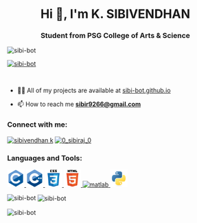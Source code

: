 <h1 align="center">Hi 👋, I'm K. SIBIVENDHAN</h1>
<h3 align="center">Student from PSG College of Arts & Science</h3>

<p align="left"> <img src="https://komarev.com/ghpvc/?username=sibi-bot&label=Profile%20views&color=0e75b6&style=flat" alt="sibi-bot" /> </p>

<p align="left"> <a href="https://github.com/ryo-ma/github-profile-trophy"><img src="https://github-profile-trophy.vercel.app/?username=sibi-bot" alt="sibi-bot" /></a> </p>

<p align="left"> <a href="https://twitter.com/" target="blank"><img src="https://img.shields.io/twitter/follow/?logo=twitter&style=for-the-badge" alt="" /></a> </p>

- 👨‍💻 All of my projects are available at [sibi-bot.github.io](sibi-bot.github.io)

- 📫 How to reach me **sibir9266@gmail.com**

<h3 align="left">Connect with me:</h3>
<p align="left">
<a href="https://linkedin.com/in/sibivendhan k" target="blank"><img align="center" src="https://raw.githubusercontent.com/rahuldkjain/github-profile-readme-generator/master/src/images/icons/Social/linked-in-alt.svg" alt="sibivendhan k" height="30" width="40" /></a>
<a href="https://instagram.com/0_sibiraj_0" target="blank"><img align="center" src="https://raw.githubusercontent.com/rahuldkjain/github-profile-readme-generator/master/src/images/icons/Social/instagram.svg" alt="0_sibiraj_0" height="30" width="40" /></a>
</p>

<h3 align="left">Languages and Tools:</h3>
<p align="left"> <a href="https://www.cprogramming.com/" target="_blank" rel="noreferrer"> <img src="https://raw.githubusercontent.com/devicons/devicon/master/icons/c/c-original.svg" alt="c" width="40" height="40"/> </a> <a href="https://www.w3schools.com/cpp/" target="_blank" rel="noreferrer"> <img src="https://raw.githubusercontent.com/devicons/devicon/master/icons/cplusplus/cplusplus-original.svg" alt="cplusplus" width="40" height="40"/> </a> <a href="https://www.w3schools.com/css/" target="_blank" rel="noreferrer"> <img src="https://raw.githubusercontent.com/devicons/devicon/master/icons/css3/css3-original-wordmark.svg" alt="css3" width="40" height="40"/> </a> <a href="https://www.w3.org/html/" target="_blank" rel="noreferrer"> <img src="https://raw.githubusercontent.com/devicons/devicon/master/icons/html5/html5-original-wordmark.svg" alt="html5" width="40" height="40"/> </a> <a href="https://www.mathworks.com/" target="_blank" rel="noreferrer"> <img src="https://upload.wikimedia.org/wikipedia/commons/2/21/Matlab_Logo.png" alt="matlab" width="40" height="40"/> </a> <a href="https://www.python.org" target="_blank" rel="noreferrer"> <img src="https://raw.githubusercontent.com/devicons/devicon/master/icons/python/python-original.svg" alt="python" width="40" height="40"/> </a> </p>

<p><img align="left" src="https://github-readme-stats.vercel.app/api/top-langs?username=sibi-bot&show_icons=true&locale=en&layout=compact" alt="sibi-bot" /></p>

<p>&nbsp;<img align="center" src="https://github-readme-stats.vercel.app/api?username=sibi-bot&show_icons=true&locale=en" alt="sibi-bot" /></p>

<p><img align="center" src="https://github-readme-streak-stats.herokuapp.com/?user=sibi-bot&" alt="sibi-bot" /></p>
